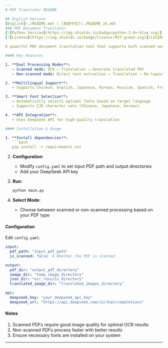 ```yaml
---
# PDF Translator README

## English Version
[English](./README.md) | [简体中文](./README_zh.md)
### PDF Document Translator
[![Python Version](https://img.shields.io/badge/python-3.8+-blue.svg)](https://www.python.org/downloads/)
[![License](https://img.shields.io/badge/license-MIT-green.svg)](LICENSE)

A powerful PDF document translation tool that supports both scanned and non-scanned PDFs. Scanned PDFs are processed through OCR before translation, while non-scanned PDFs are translated directly.

#### Key Features

1. **Dual Processing Modes**:
   - Scanned mode: OCR → Translation → Generate translated PDF
   - Non-scanned mode: Direct text extraction → Translation → Re-layout

2. **Multilingual Support**:
   - Supports Chinese, English, Japanese, Korean, Russian, Spanish, French, German, etc.

3. **Smart Font Selection**:
   - Automatically selects optimal fonts based on target language
   - Supports CJK character sets (Chinese, Japanese, Korean)

4. **API Integration**:
   - Uses DeepSeek API for high-quality translation

#### Installation & Usage

1. **Install dependencies**:
   ```bash
   pip install -r requirements.txt
   ```

2. **Configuration**:
   - Modify `config.yaml` to set input PDF path and output directories
   - Add your DeepSeek API key

3. **Run**:
   ```bash
   python main.py
   ```

4. **Select Mode**:
   - Choose between scanned or non-scanned processing based on your PDF type

#### Configuration

Edit `config.yaml`:

```yaml
input:
  pdf_path: "input_pdf_path"
  is_scanned: false  # Whether the PDF is scanned

output:
  pdf_dir: "output_pdf_directory"
  image_dir: "temp_image_directory"
  json_dir: "ocr_results_directory"
  translated_image_dir: "translated_images_directory"

api:
  deepseek_key: "your_deepseek_api_key"
  deepseek_url: "https://api.deepseek.com/v1/chat/completions"
```

#### Notes

1. Scanned PDFs require good image quality for optimal OCR results
2. Non-scanned PDFs process faster with better results
3. Ensure necessary fonts are installed on your system

---
```

